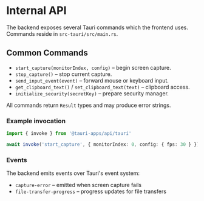 # Internal API

The backend exposes several Tauri commands which the frontend uses. Commands reside in `src-tauri/src/main.rs`.

## Common Commands
- `start_capture(monitorIndex, config)` – begin screen capture.
- `stop_capture()` – stop current capture.
- `send_input_event(event)` – forward mouse or keyboard input.
- `get_clipboard_text()` / `set_clipboard_text(text)` – clipboard access.
- `initialize_security(secretKey)` – prepare security manager.

All commands return `Result` types and may produce error strings.

### Example invocation

```ts
import { invoke } from '@tauri-apps/api/tauri'

await invoke('start_capture', { monitorIndex: 0, config: { fps: 30 } })
```

### Events

The backend emits events over Tauri's event system:

- `capture-error` – emitted when screen capture fails
- `file-transfer-progress` – progress updates for file transfers
